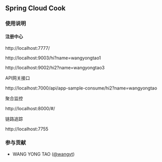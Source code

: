 ## Spring Cloud Cook

### 使用说明


#### 注册中心

http://localhost:7777/

http://localhost:9003/hi?name=wangyongtao1

http://localhost:9002/hi2?name=wangyongtao3

API网关接口

http://localhost:7000/api/app-sample-consume/hi2?name=wangyongtao

聚合监控

http://localhost:8000/#/

链路追踪

http://localhost:7755


### 参与贡献
    
* WANG YONG TAO ([@wangyt](https://yongtao.wang))